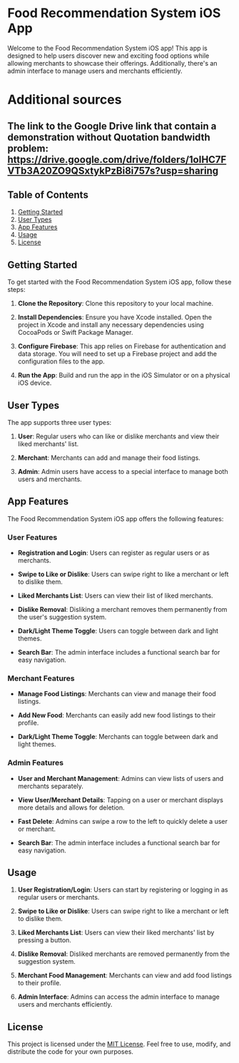 # Food Recommendation System iOS App

Welcome to the Food Recommendation System iOS app! This app is designed to help users discover new and exciting food options while allowing merchants to showcase their offerings. Additionally, there's an admin interface to manage users and merchants efficiently.

# Additional sources

## The link to the Google Drive link that contain a demonstration without Quotation bandwidth problem: https://drive.google.com/drive/folders/1oIHC7FVTb3A20ZO9QSxtykPzBi8i757s?usp=sharing

## Table of Contents

1. [Getting Started](#getting-started)
2. [User Types](#user-types)
3. [App Features](#app-features)
4. [Usage](#usage)
5. [License](#license)

## Getting Started

To get started with the Food Recommendation System iOS app, follow these steps:

1. **Clone the Repository**: Clone this repository to your local machine.

2. **Install Dependencies**: Ensure you have Xcode installed. Open the project in Xcode and install any necessary dependencies using CocoaPods or Swift Package Manager.

3. **Configure Firebase**: This app relies on Firebase for authentication and data storage. You will need to set up a Firebase project and add the configuration files to the app.

4. **Run the App**: Build and run the app in the iOS Simulator or on a physical iOS device.

## User Types

The app supports three user types:

1. **User**: Regular users who can like or dislike merchants and view their liked merchants' list.

2. **Merchant**: Merchants can add and manage their food listings.

3. **Admin**: Admin users have access to a special interface to manage both users and merchants.

## App Features

The Food Recommendation System iOS app offers the following features:

### User Features

- **Registration and Login**: Users can register as regular users or as merchants.

- **Swipe to Like or Dislike**: Users can swipe right to like a merchant or left to dislike them.

- **Liked Merchants List**: Users can view their list of liked merchants.

- **Dislike Removal**: Disliking a merchant removes them permanently from the user's suggestion system.

- **Dark/Light Theme Toggle**: Users can toggle between dark and light themes.

- **Search Bar**: The admin interface includes a functional search bar for easy navigation.


### Merchant Features

- **Manage Food Listings**: Merchants can view and manage their food listings.

- **Add New Food**: Merchants can easily add new food listings to their profile.

- **Dark/Light Theme Toggle**: Merchants can toggle between dark and light themes.

### Admin Features

- **User and Merchant Management**: Admins can view lists of users and merchants separately.

- **View User/Merchant Details**: Tapping on a user or merchant displays more details and allows for deletion.

- **Fast Delete**: Admins can swipe a row to the left to quickly delete a user or merchant.

- **Search Bar**: The admin interface includes a functional search bar for easy navigation.

## Usage

1. **User Registration/Login**: Users can start by registering or logging in as regular users or merchants.

2. **Swipe to Like or Dislike**: Users can swipe right to like a merchant or left to dislike them.

3. **Liked Merchants List**: Users can view their liked merchants' list by pressing a button.

4. **Dislike Removal**: Disliked merchants are removed permanently from the suggestion system.

5. **Merchant Food Management**: Merchants can view and add food listings to their profile.

6. **Admin Interface**: Admins can access the admin interface to manage users and merchants efficiently.

## License

This project is licensed under the [MIT License](LICENSE). Feel free to use, modify, and distribute the code for your own purposes.
